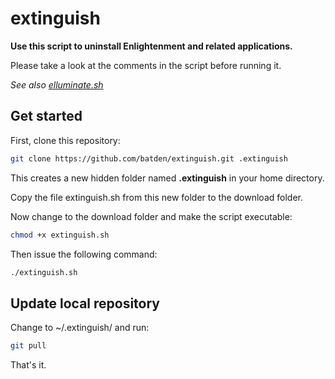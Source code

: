 # extinguish

**Use this script to uninstall Enlightenment and related applications.**

Please take a look at the comments in the script before running it.

*See also [elluminate.sh](https://github.com/batden/elluminate)*

## Get started

First, clone this repository:

```bash
git clone https://github.com/batden/extinguish.git .extinguish
```

This creates a new hidden folder named **.extinguish** in your home directory.

Copy the file extinguish.sh from this new folder to the download folder.

Now change to the download folder and make the script executable:

```bash
chmod +x extinguish.sh
```

Then issue the following command:

```bash
./extinguish.sh
```

## Update local repository

Change to ~/.extinguish/ and run:

```bash
git pull
```

That's it.

